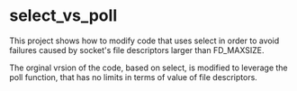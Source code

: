 # select_vs_poll

This project shows how to modify code that uses select in order to avoid failures caused by socket's file descriptors larger than FD_MAXSIZE.

The orginal vrsion of the code, based on select, is modified to leverage the poll function, that has no limits in terms of value of file descriptors.

